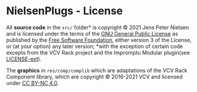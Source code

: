 # NielsenPlugs - License

All **source code** in the `src/` folder* is copyright © 2021 Jens Peter Nielsen and is licensed under the terms of the [GNU General Public License](https://www.gnu.org/licenses/gpl-3.0.en.html) as published by the [Free Software Foundation](https://www.fsf.org/), either version 3 of the License, or (at your option) any later version; *with the exception of certain code excepts from the VCV Rack project and the Impromptu Modular plugin(see [LICENSE-ext](LICENSE-ext.md)).

The **graphics** in `res/comp/complib` which are adaptations of the VCV Rack Component library, which are copyright © 2016-2021 VCV and licensed under [CC BY-NC 4.0](https://creativecommons.org/licenses/by-nc/4.0/).

